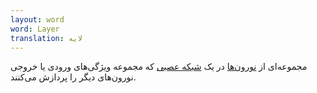 ```yaml
---
layout: word
word: Layer
translation: لایه
---
```


مجموعه‌ای از [نورون‌ها](/N/neuron) در یک [شبکه عصبی](/N/neural_network) که مجموعه ویژگی‌های ورودی یا خروجی نورون‌های دیگر را پردازش می‌کنند.
